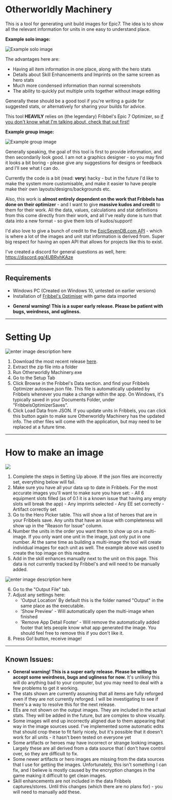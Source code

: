 # Otherworldly Machinery

This is a tool for generating unit build images for Epic7. The idea is to show all the relevant information for units in one easy to understand place. 

**Example solo image:**

![Example solo image](https://i.ibb.co/Cm5CtKv/Challenger-Dominiel-2021-09-04-1520.png)

The advantages here are: 
* Having all item information in one place, along with the hero stats
* Details about Skill Enhancements and Imprints on the same screen as hero stats
* Much more condensed information than normal screenshots
* The ability to quickly put multiple units together without image editing 

Generally these should be a good tool if you're writing a guide for suggested stats, or alternatively for sharing your builds for advice. 

This tool **HEAVILY** relies on (the legendary) Fribbel's Epic 7 Optimizer, so [if you don't know what I'm talking about, check that out first!]((https://github.com/fribbels/Fribbels-Epic-7-Optimizer/))  

**Example group image:**

![Example group image](https://i.imgur.com/qx6MZAp.png)

Generally speaking, the goal of this tool is first to provide information, and then secondarily look good. I am not a graphics designer - so you may find it looks a bit boring - please give any suggestions for designs or feedback and I'll see what I can do. 

Currently the code is a bit (read: **very**) hacky - but in the future I'd like to make the system more customisable, and make it easier to have people make their own layouts/designs/backgrounds etc.

Also, this work is **almost entirely dependent on the work that Fribbels has done on their optimizer** - and I want to give **massive kudos and credit** to them for their work. All the data, values, calculations and stat definitions from this come directly from their work, and all I've really done is turn that data into a new format - so give them lots of kudos/support!

I'd also love to give a bunch of credit to the [EpicSevenDB.com API](https://api.epicsevendb.com/) - which is where a lot of the images and unit stat information is derived from.  Super big respect for having an open API that allows for projects like this to exist.

I've created a discord for general questions as well, here: https://discord.gg/4UBRyhKAze

_________________
## Requirements
- Windows PC (Created on Windows 10, untested on earlier versions)
- Installation of [Fribbel's Optimiser](https://github.com/fribbels/Fribbels-Epic-7-Optimizer/) with game data imported
* **General warning! This is a super early release. Please be patient with bugs, weirdness, and ugliness.**
_________________
# Setting Up
![enter image description here](https://i.imgur.com/42JNhBP.png)

 1. Download the most recent release [here](https://github.com/zaprocalypse/otherworldly-machinery/releases).
 2. Extract the zip file into a folder
 3. Run Otherworldly Machinery.exe
 4. Go to the Setup Tab
 5. Click Browse in the Fribbel's Data section. 
 and find your Fribbels Optimizer autosave.json file. This file is automatically updated by Fribbels whenever you make a change within the app. On Windows, it's typically saved in your Documents Folder, under "FribbelsOptimizerSaves".
 6. Click Load Data from JSON. If you update units in Fribbels, you can click this button again to make sure Otherworldly Machinery has the updated info. The other files will come with the application, but may need to be replaced at a future time. 
_________________
# How to make an image
![](https://i.imgur.com/Dx2GKwb.png)
 1. Complete the steps in Setting Up above. If the json files are incorrectly set, everything below will fail.
 2. Make sure you have all your data up to date in Fribbels. For the most accurate images you'll want to make sure you have set:
		 - All 6 equipment slots filled (as of 0.1 it is a known issue that having any empty slots will break the app)
		 - Any imprints selected
		 - Any EE set correctly
		 - Artifact correctly set
 3. Go to the Hero Picker table. This will show a list of heroes that are in your Fribbels save. Any units that have an issue with completeness will show up in the "Reason for Issue" column.
 4. Number the units in the order you want them to show up on a multi-image. If you only want one unit in the image, just only put in one number. At the same time as building a multi-image the tool will create individual images for each unit as well. The example above was used to create the top image on this readme. 
 5. Add in the skill enhances manually next to the unit on this page.  This data is not currently tracked by Fribbel's and will need to be manually added.

![enter image description here](https://i.imgur.com/SvGrG04.png)

 6. Go to the "Output File" tab.
 7. Adjust any settings here:
	* 'Output Location' By default this is the folder named "Output" in the same place as the executable.
	* 'Show Preview' - Will automatically open the multi-image when finished
	* 'Remove App Detail Footer' - Will remove the automatically added footer that lets people know what app generated the image. You should feel free to remove this if you don't like it.
8. Press Go! button, receive image!
 _________________
## Known Issues:

* **General warning! This is a super early release. Please be willing to accept some weirdness, bugs and ugliness for now.**  It's unlikely this will do anything bad to your computer, but you may need to deal with a few problems to get it working.
* The stats shown are currently assuming that all items are fully reforged even if they are not currently reforged. I will be investigating to see if there's a way to resolve this for the next release. 
* EEs are not shown on the output images. They are included in the actual stats. They will be added in the future, but are complex to show visually. 
* Some images will end up incorrectly aligned due to them appearing that way in the image sources used. I've implemented some automatic edits that should crop these to fit fairly nicely, but it's possible that it doesn't work for all units - it hasn't been tested on everyone yet
* Some artifacts or heroes may have incorrect or strange looking images. Largely these are all derived from a data source that I don't have control over, so they are difficult to fix.  
* Some newer artifacts or hero images are missing from the data sources that I use for getting the images. Unfortunately, this isn't something I can fix, and I believe is mostly caused by the encryption changes in the game making it difficult to get clean images. 
* Skill enhancements are not included in the data Fribbels captures/stores. Until this changes (which there are no plans for) - you will need to manually add these. 
